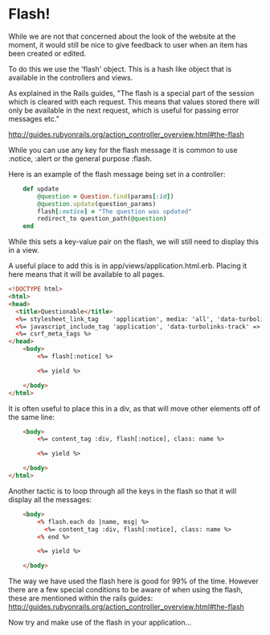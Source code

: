 # Flash!

While we are not that concerned about the look of the website at the moment, it would still be nice to give feedback to user when an item has been created or edited. 

To do this we use the 'flash' object. This is a hash like object that is available in the controllers and views.

As explained in the Rails guides, "The flash is a special part of the session which is cleared with each request. This means that values stored there will only be available in the next request, which is useful for passing error messages etc."

http://guides.rubyonrails.org/action_controller_overview.html#the-flash

While you can use any key for the flash message it is common to use :notice, :alert or the general purpose :flash.

Here is an example of the flash message being set in a controller:

```ruby
	def update
		@question = Question.find(params[:id])
		@question.update(question_params)
		flash[:notice] = "The question was updated"
		redirect_to question_path(@question)
	end
```

While this sets a key-value pair on the flash, we will still need to display this in a view. 

A useful place to add this is in app/views/application.html.erb. Placing it here means that it will be available to all pages.

```html
<!DOCTYPE html>
<html>
<head>
  <title>Questionable</title>
  <%= stylesheet_link_tag    'application', media: 'all', 'data-turbolinks-track' => true %>
  <%= javascript_include_tag 'application', 'data-turbolinks-track' => true %>
  <%= csrf_meta_tags %>
</head>
	<body>
	    <%= flash[:notice] %>

		<%= yield %>

	</body>
</html>

``` 

It is often useful to place this in a div, as that will move other elements off of the same line:

```html
	<body>
	    <%= content_tag :div, flash[:notice], class: name %>

		<%= yield %>

	</body>
</html>

```

Another tactic is to loop through all the keys in the flash so that it will display all the messages:

```html
	<body>
	    <% flash.each do |name, msg| %>
	      <%= content_tag :div, flash[:notice], class: name %>
	    <% end %>

		<%= yield %>

	</body>
```

The way we have used the flash here is good for 99% of the time. However there are a few special conditions to be aware of when using the flash, these are mentioned within the rails guides: http://guides.rubyonrails.org/action_controller_overview.html#the-flash


Now try and make use of the flash in your application...